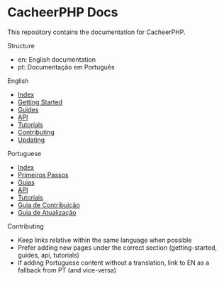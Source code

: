# CacheerPHP Docs

This repository contains the documentation for CacheerPHP.

Structure
- en: English documentation
- pt: Documentação em Português

English
- [Index](en/index.md)
- [Getting Started](en/getting-started/index.md)
- [Guides](en/guides/configuration.md)
- [API](en/api/index.md)
- [Tutorials](en/tutorials/index.md)
- [Contributing](en/contributing/index.md)
- [Updating](en/updating/index.md)

Portuguese
- [Index](pt/index.md)
- [Primeiros Passos](pt/primeiros-passos/index.md)
- [Guias](pt/guias/configuracao.md)
- [API](pt/api/index.md)
- [Tutoriais](pt/tutoriais/index.md)
- [Guia de Contribuição](pt/contribuicao/index.md)
- [Guia de Atualização](pt/atualizacao/index.md)

Contributing
- Keep links relative within the same language when possible
- Prefer adding new pages under the correct section (getting-started, guides, api, tutorials)
- If adding Portuguese content without a translation, link to EN as a fallback from PT (and vice-versa)
